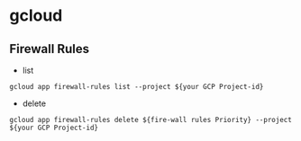 # gcloud


## Firewall Rules

+ list

```
gcloud app firewall-rules list --project ${your GCP Project-id}
```

+ delete

```
gcloud app firewall-rules delete ${fire-wall rules Priority} --project ${your GCP Project-id}
```
